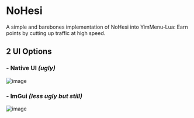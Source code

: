 # NoHesi

A simple and barebones implementation of NoHesi into YimMenu-Lua: Earn points by cutting up traffic at high speed.

## 2 UI Options

### - Native UI *(ugly)*

![image](https://github.com/user-attachments/assets/3c751eab-5e21-4fa6-a7aa-c82c9a7a57e5)

### - ImGui *(less ugly but still)*

![image](https://github.com/user-attachments/assets/0f696a69-0414-4e42-8ac5-c5d8ae9eaa19)
